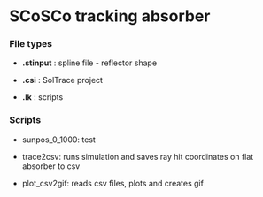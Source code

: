 # SCoSCo tracking absorber

### File types

- **.stinput** : spline file - reflector shape

- **.csi** : SolTrace project

- **.lk** : scripts

### Scripts

- sunpos_0_1000: test

- trace2csv: runs simulation  and saves ray hit coordinates on flat absorber to csv

- plot_csv2gif: reads csv files, plots and creates gif
